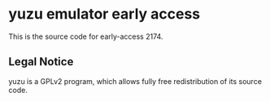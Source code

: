 yuzu emulator early access
=============

This is the source code for early-access 2174.

## Legal Notice

yuzu is a GPLv2 program, which allows fully free redistribution of its source code.